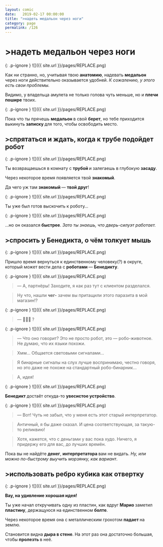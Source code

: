 ```yaml
---
layout: comic
date:   2019-02-17 00:00:00 
title: ">надеть медальон через ноги"
category: page
permalink: /126
---
```

# >надеть медальон через ноги

{: .p-ignore }
![]({{ site.url }}/pages/REPLACE.png)

Как ни странно, но, учитывая твою <strong>анатомию</strong>, надевать <strong>медальон </strong>через ноги действительно оказывается удобней. <em>К сожалению, у этого есть свои проблемы.</em>

Видимо, у владельца амулета не только голова чуть меньше, но и <strong>плечи пошире</strong> твоих.

{: .p-ignore }
![]({{ site.url }}/pages/REPLACE.png)

Пока что ты прячешь <strong>медальон </strong>в свой <strong>берет</strong>, но тебе приходится выкинуть <strong>записку </strong>для того, чтобы освободить место.

## >спрятаться и ждать, когда к трубе подойдет робот

{: .p-ignore }
![]({{ site.url }}/pages/REPLACE.png)

Ты возвращаешься в комнату с <strong>трубой </strong>и залегаешь в глубокую <strong>засаду</strong>.

Через некоторое время появляется твой <strong>знакомый</strong>.

Да чего уж там <strong>знакомый </strong>— <strong>твой друг</strong>!

{: .p-ignore }
![]({{ site.url }}/pages/REPLACE.png)

Ты уже был готов выскочить к роботу…

{: .p-ignore }
![]({{ site.url }}/pages/REPLACE.png)

…но он оказался <strong>быстрее</strong>. <em>Зато ты знаешь, что дверь-силуэт работает.</em>

## >спросить у Бенедикта, о чём толкует мышь

{: .p-ignore }
![]({{ site.url }}/pages/REPLACE.png)

Пришло время вернуться к единственному человеку(?) в округе, который может вести дела с <strong>роботами </strong>— <strong>Бенедикту</strong>.

{: .p-ignore }
![]({{ site.url }}/pages/REPLACE.png)

<blockquote>— А, партнёры! Заходите, я как раз тут с клиентом разделался.</blockquote>

<blockquote>Ну что, нашли <strong>чег-</strong> зачем вы притащили этого паразита в мой магазин!?</blockquote>

{: .p-ignore }
![]({{ site.url }}/pages/REPLACE.png)

<blockquote>— <strong>🤖🐭💬 </strong>?</blockquote>

{: .p-ignore }
![]({{ site.url }}/pages/REPLACE.png)

<blockquote>— Что оно говорит? Это не просто робот, это — робо-животное. Не думаю, что их языки похожи.</blockquote>

<blockquote>Хмм… Общается световыми сигналами… </blockquote>

<blockquote>Я бинарные сигналы на слух лучше воспринимаю, честно говоря, но это даже не похоже на стандартный робо-бинарник…</blockquote>

<blockquote>А, идея!</blockquote>

{: .p-ignore }
![]({{ site.url }}/pages/REPLACE.png)

<strong>Бенедикт </strong>достаёт откуда-то <strong>увесистое устройство</strong>.

{: .p-ignore }
![]({{ site.url }}/pages/REPLACE.png)

<blockquote>— Вот! Чуть не забыл, что у меня есть этот старый интерпретатор.</blockquote>

<blockquote>Античный, я бы даже сказал. И цена соответствующая, за такую-то реликвию!</blockquote>

<blockquote>Хотя, кажется, что с деньгами у вас пока худо. Ничего, я придержу его для вас, до лучших времён.</blockquote>

Пока вы не найдёте <strong>денег</strong>, <strong>интерпретатора </strong>вам не видать. <em>Ну, или можно по-быстрому выучить морзянку, как вариант</em>.

## >использовать ребро кубика как отвертку

{: .p-ignore }
![]({{ site.url }}/pages/REPLACE.png)

<strong>Вау, на удивление хорошая идея!</strong>

Ты уже начал откручивать одну из пластин, как вдруг <strong>Марио </strong>заметил <strong>пластину</strong>, держащуюся на единственном <strong>болте</strong>.

Через некоторое время она с металлическим грохотом <strong>падает </strong>на землю.

Становится видна <strong>дыра в стене</strong>. На этот раз она достаточно большая, чтобы <strong>пролезть </strong>в неё.
